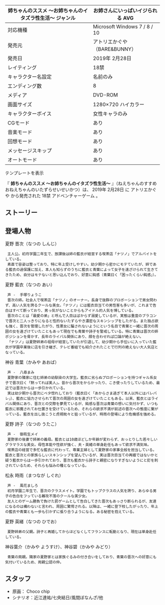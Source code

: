 姉ちゃんのススメ 〜お姉ちゃんのイタズラ性生活〜  ジャンル  |  お姉さんにいっぱいイジられる  AVG   
---|---  
対応機種  |  Microsoft Windows  7  /  8  /  10   
発売元  |  アトリエかぐや（BARE&BUNNY）   
発売日  |  2019年  2月28日   
レイティング  |  18禁   
キャラクター名設定  |  名前のみ   
エンディング数  |  8   
メディア  |  DVD-ROM   
画面サイズ  |  1280×720 ハイカラー   
キャラクターボイス  |  女性キャラのみ   
CGモード  |  あり   
音楽モード  |  あり   
回想モード  |  あり   
メッセージスキップ  |  あり   
オートモード  |  あり   
テンプレートを表示  
  
『 **姉ちゃんのススメ 〜お姉ちゃんのイタズラ性生活〜** 』（ねえちゃんのすすめ おねえちゃんのいたずらせいせいかつ）は、  2019年  2月28日
に  アトリエかぐや  から発売された  18禁  アドベンチャーゲーム  。

##  ストーリー  

##  登場人物  

夏野 晋次（なつの しんじ）

     主人公。初月学園二年生で、放課後は姉の藍衣が経営する喫茶店「ナツノ」でアルバイトをしている。 
     素直で容姿は整っており、特に年上受けしやすい。幼少期から密かにモテていたが、姉である藍衣の過保護に加え、本人も知らずのうちに藍衣と青葉によって女子を遠ざけられて生きてきたため、自分はモテないと思い込んでおり、好意に鈍感（青葉曰く「困ったくらい鈍感」）。 

夏野 藍衣（なつの あい）

     声 -  手塚りょうこ 
     晋次の姉。社会人で喫茶店「ナツノ」のオーナー。長身で抜群のプロポーションで男女問わず、高い人気を誇るクールな美女。「ナツノ」には藍衣目当ての男性客も多いが、これまで告白はすべて断っており、男っ気がないことからもアイドル的人気を博している。 
     晋次のことは「最愛の弟」と呼んで人目はばからず溺愛しているが、実態は重度のブラコンで晋次と二人っきりになると性的ないたずらやき濃密なスキンシップをしたがる。また独占欲も強く、晋次を管理したがり、性悪女に騙されないようにという名目で青葉と一緒に晋次の周囲の女を遠ざけていたこともあって現在でも青葉や詩子を警戒している。特に青葉は晋次の姉ポジションを脅かす、長年のライバル関係にあり、顔を合わせれば口論が絶えない。 
     「ナツノ」は夏野姉弟の祖母が経営していたが引退して、幼少期から手伝いに入っていた藍衣が学園卒業後に店を引き継ぎ、テレビ番組でも紹介されたことで行列の絶えない大人気店となっている。 

神谷 青葉（かみや あおば）

     声 -  八尋まみ 
     夏野家の隣家に住む姉弟の幼馴染の大学生。藍衣に劣らぬプロポーションを持つギャル系女子で晋次曰く「黙ってれば美人」。昔から晋次をからかったり、こき使ったりしているため、最近では晋次からは一歩引かれている。 
     実は幼少期から晋次にベタ惚れしており（藍衣曰く「あからさま過ぎて本人以外にはバレバレ」）、藍衣に協力させられて晋次の周囲の女を遠ざけていたこともある。以来、藍衣とはライバル関係にあり、晋次との交際を夢見ているが、鈍感な晋次は青葉の想いに気付かず、いつも藍衣に邪魔されてお仕置きを受けているため、それらの欲求不満が前述の晋次への態度に繋がっている。藍衣を出し抜こうと虎視眈々と狙っているが、時雨の登場により危機感を強める。 

夏野 詩子（なつの うたこ）

     声 -  御苑生メイ 
     夏野家の後妻で姉弟の義母。藍衣とは10歳ほどしか年齢が変わらず、おっとりした若々しいグラマラスな美女。母性本能や性欲が強く、夫・英緒の単身赴任もあって欲求不満気味。 
     喫茶店の経営で多忙な藍衣に代わって、専業主婦として夏野家の家事全般を担当している。藍衣と晋次との家族らしいスキンシップを望んでいるが、実は晋次目当ての再婚ではないかと疑う藍衣からは一歩引かれており、晋次も藍衣から詩子と親密になりすぎないようにと釘を刺されているため、それらも悩みの種となっている。 

松永 時雨（まつなが しぐれ）

     声 -  風花ましろ 
     初月学園二年生で、晋次のクラスメイト。学園でもトップクラスの人気を誇り、あらゆる男子の告白をフッている難攻不落のクールな美少女。 
     友人とのゲーム勝負で負けた罰ゲームとして告白してきた晋次もあっさり断られるが、友達になるのは構わないと言われ、周囲に驚愕される。以降は、一緒に登下校したがったり、年上の藍衣や青葉とも一歩も引かずに張り合うようになる。ある秘密を抱えている。 

夏野 英緒（なつの ひでお）

     夏野姉弟の父親。詩子と再婚してからほどなくしてフランスに転勤となり、現在は単身赴任している。 

神谷葉介（かみや ようすけ）、神谷碧（かみや みどり）

     青葉の両親。隣家の夏野家とは家族ぐるみの付き合いをしており、青葉の晋次への好意にも気付いているため、両親公認の仲。 

##  スタッフ  

  * 原画：  Choco chip 
  * シナリオ：近江達祐/七央結日/風間ぼなんざ/他 

